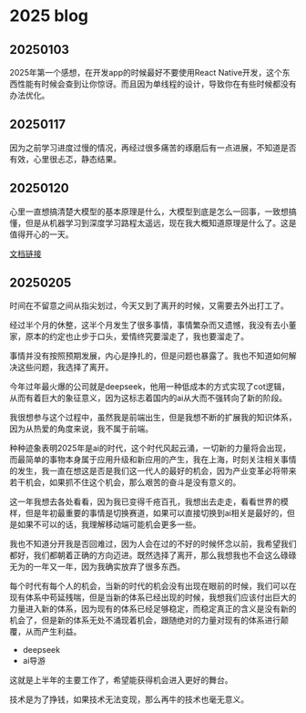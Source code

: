 # 2025 blog

## 20250103

2025年第一个感想，在开发app的时候最好不要使用React Native开发，这个东西性能有时候会查到让你惊讶。而且因为单线程的设计，导致你在有些时候都没有办法优化。

## 20250117

因为之前学习进度过慢的情况，再经过很多痛苦的琢磨后有一点进展，不知道是否有效，心里很忐忑，静态结果。

## 20250120

心里一直想搞清楚大模型的基本原理是什么，大模型到底是怎么一回事，一致想搞懂，但是从机器学习到深度学习路程太遥远，现在我大概知道原理是什么了。这是值得开心的一天。

[文档链接](https://hao-yiwen.github.io/yiwen-blog-website/docs/ai/transformer)

## 20250205

时间在不留意之间从指尖划过，今天又到了离开的时候，又需要去外出打工了。

经过半个月的休整，这半个月发生了很多事情，事情繁杂而又遗憾，我没有去小董家，原本的约定也止步于口头，爱情终究要溜走了，我也要溜走了。

事情并没有按照预期发展，内心是挣扎的，但是问题也暴露了。我也不知道如何解决这些问题，我选择了离开。

今年过年最火爆的公司就是deepseek，他用一种低成本的方式实现了cot逻辑，从而有着巨大的象征意义，因为这标志着国内的ai从大而不强转向了新的阶段。

我很想参与这个过程中，虽然我是前端出生，但是我想不断的扩展我的知识体系，因为从热爱的角度来说，我不属于前端。

种种迹象表明2025年是ai的时代，这个时代风起云涌，一切新的力量将会出现，而最简单的事物本身属于应用升级和新应用的产生，我在上海，时刻关注相关事情的发生，我一直在想这是否是我们这一代人的最好的机会，因为产业变革必将带来若干机会，如果抓不住这个机会，那么艰苦的奋斗是没有意义的。

这一年我想去各处看看，因为我已变得千疮百孔，我想出去走走，看看世界的模样，但是年初最重要的事情是切换赛道，如果可以直接切换到ai相关是最好的，但是如果不可以的话，我理解移动端可能机会更多一些。

我也不知道分开我是否回难过，因为人会在过的不好的时候怀念以前，我希望我们都好，我们都朝着正确的方向迈进。既然选择了离开，那么我想我也不会这么碌碌无为的一年又一年，因为我确实放弃了很多东西。

每个时代有每个人的机会，当新的时代的机会没有出现在眼前的时候，我们可以在现有体系中苟延残喘，但是当新的体系已经出现的时候，我想我们应该付出巨大的力量进入新的体系，因为现有的体系已经足够稳定，而稳定真正的含义是没有新的机会了，但是新的体系无处不涌现着机会，跟随绝对的力量对现有的体系进行颠覆，从而产生利益。


- deepseek
- ai导游

这就是上半年的主要工作了，希望能获得机会进入更好的舞台。

技术是为了挣钱，如果技术无法变现，那么再牛的技术也毫无意义。